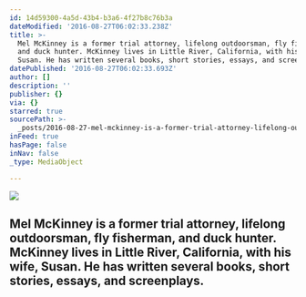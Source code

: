 ```yaml
---
id: 14d59300-4a5d-43b4-b3a6-4f27b8c76b3a
dateModified: '2016-08-27T06:02:33.238Z'
title: >-
  Mel McKinney is a former trial attorney, lifelong outdoorsman, fly fisherman,
  and duck hunter. McKinney lives in Little River, California, with his wife,
  Susan. He has written several books, short stories, essays, and screenplays.
datePublished: '2016-08-27T06:02:33.693Z'
author: []
description: ''
publisher: {}
via: {}
starred: true
sourcePath: >-
  _posts/2016-08-27-mel-mckinney-is-a-former-trial-attorney-lifelong-outdoorsma.md
inFeed: true
hasPage: false
inNav: false
_type: MediaObject

---
```

![](https://the-grid-user-content.s3-us-west-2.amazonaws.com/460bbead-3d4b-4dca-be8e-724f7e982031.jpg)

## Mel McKinney is a former trial attorney, lifelong outdoorsman, fly fisherman, and duck hunter. McKinney lives in Little River, California, with his wife, Susan. He has written several books, short stories, essays, and screenplays.